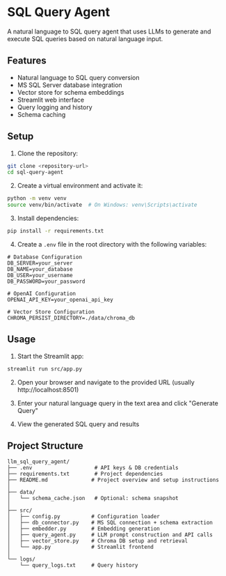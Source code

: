 # SQL Query Agent

A natural language to SQL query agent that uses LLMs to generate and execute SQL queries based on natural language input.

## Features

- Natural language to SQL query conversion
- MS SQL Server database integration
- Vector store for schema embeddings
- Streamlit web interface
- Query logging and history
- Schema caching

## Setup

1. Clone the repository:
```bash
git clone <repository-url>
cd sql-query-agent
```

2. Create a virtual environment and activate it:
```bash
python -m venv venv
source venv/bin/activate  # On Windows: venv\Scripts\activate
```

3. Install dependencies:
```bash
pip install -r requirements.txt
```

4. Create a `.env` file in the root directory with the following variables:
```
# Database Configuration
DB_SERVER=your_server
DB_NAME=your_database
DB_USER=your_username
DB_PASSWORD=your_password

# OpenAI Configuration
OPENAI_API_KEY=your_openai_api_key

# Vector Store Configuration
CHROMA_PERSIST_DIRECTORY=./data/chroma_db
```

## Usage

1. Start the Streamlit app:
```bash
streamlit run src/app.py
```

2. Open your browser and navigate to the provided URL (usually http://localhost:8501)

3. Enter your natural language query in the text area and click "Generate Query"

4. View the generated SQL query and results

## Project Structure

```
llm_sql_query_agent/
├── .env                    # API keys & DB credentials
├── requirements.txt        # Project dependencies
├── README.md              # Project overview and setup instructions
│
├── data/
│   └── schema_cache.json   # Optional: schema snapshot
│
├── src/
│   ├── config.py          # Configuration loader
│   ├── db_connector.py    # MS SQL connection + schema extraction
│   ├── embedder.py        # Embedding generation
│   ├── query_agent.py     # LLM prompt construction and API calls
│   ├── vector_store.py    # Chroma DB setup and retrieval
│   └── app.py             # Streamlit frontend
│
└── logs/
    └── query_logs.txt     # Query history
```
